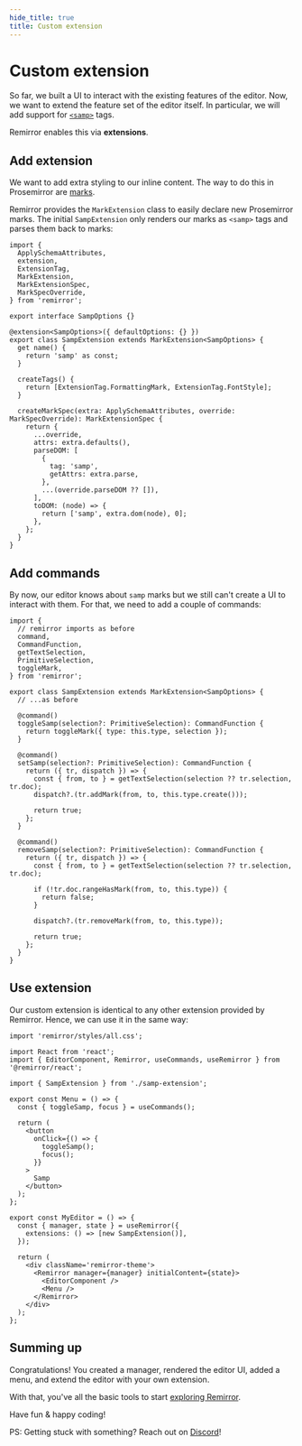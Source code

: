 ```yaml
---
hide_title: true
title: Custom extension
---
```


# Custom extension

So far, we built a UI to interact with the existing features of the editor. Now, we want to extend the feature set of the editor itself. In particular, we will add support for [`<samp>`](https://developer.mozilla.org/en-US/docs/Web/HTML/Element/samp) tags.

Remirror enables this via **extensions**.

## Add extension

We want to add extra styling to our inline content. The way to do this in Prosemirror are [marks](https://prosemirror.net/docs/guide/#schema.marks).

Remirror provides the `MarkExtension` class to easily declare new Prosemirror marks. The initial `SampExtension` only renders our marks as `<samp>` tags and parses them back to marks:

```tsx
import {
  ApplySchemaAttributes,
  extension,
  ExtensionTag,
  MarkExtension,
  MarkExtensionSpec,
  MarkSpecOverride,
} from 'remirror';

export interface SampOptions {}

@extension<SampOptions>({ defaultOptions: {} })
export class SampExtension extends MarkExtension<SampOptions> {
  get name() {
    return 'samp' as const;
  }

  createTags() {
    return [ExtensionTag.FormattingMark, ExtensionTag.FontStyle];
  }

  createMarkSpec(extra: ApplySchemaAttributes, override: MarkSpecOverride): MarkExtensionSpec {
    return {
      ...override,
      attrs: extra.defaults(),
      parseDOM: [
        {
          tag: 'samp',
          getAttrs: extra.parse,
        },
        ...(override.parseDOM ?? []),
      ],
      toDOM: (node) => {
        return ['samp', extra.dom(node), 0];
      },
    };
  }
}
```

## Add commands

By now, our editor knows about `samp` marks but we still can't create a UI to interact with them. For that, we need to add a couple of commands:

```tsx
import {
  // remirror imports as before
  command,
  CommandFunction,
  getTextSelection,
  PrimitiveSelection,
  toggleMark,
} from 'remirror';

export class SampExtension extends MarkExtension<SampOptions> {
  // ...as before

  @command()
  toggleSamp(selection?: PrimitiveSelection): CommandFunction {
    return toggleMark({ type: this.type, selection });
  }

  @command()
  setSamp(selection?: PrimitiveSelection): CommandFunction {
    return ({ tr, dispatch }) => {
      const { from, to } = getTextSelection(selection ?? tr.selection, tr.doc);
      dispatch?.(tr.addMark(from, to, this.type.create()));

      return true;
    };
  }

  @command()
  removeSamp(selection?: PrimitiveSelection): CommandFunction {
    return ({ tr, dispatch }) => {
      const { from, to } = getTextSelection(selection ?? tr.selection, tr.doc);

      if (!tr.doc.rangeHasMark(from, to, this.type)) {
        return false;
      }

      dispatch?.(tr.removeMark(from, to, this.type));

      return true;
    };
  }
}
```

## Use extension

Our custom extension is identical to any other extension provided by Remirror. Hence, we can use it in the same way:

```tsx
import 'remirror/styles/all.css';

import React from 'react';
import { EditorComponent, Remirror, useCommands, useRemirror } from '@remirror/react';

import { SampExtension } from './samp-extension';

export const Menu = () => {
  const { toggleSamp, focus } = useCommands();

  return (
    <button
      onClick={() => {
        toggleSamp();
        focus();
      }}
    >
      Samp
    </button>
  );
};

export const MyEditor = () => {
  const { manager, state } = useRemirror({
    extensions: () => [new SampExtension()],
  });

  return (
    <div className='remirror-theme'>
      <Remirror manager={manager} initialContent={state}>
        <EditorComponent />
        <Menu />
      </Remirror>
    </div>
  );
};
```

## Summing up

Congratulations! You created a manager, rendered the editor UI, added a menu, and extend the editor with your own extension.

With that, you've all the basic tools to start [exploring Remirror](https://remirror.vercel.app).

Have fun & happy coding!

PS: Getting stuck with something? Reach out on [Discord](https://remirror.io/chat)!
